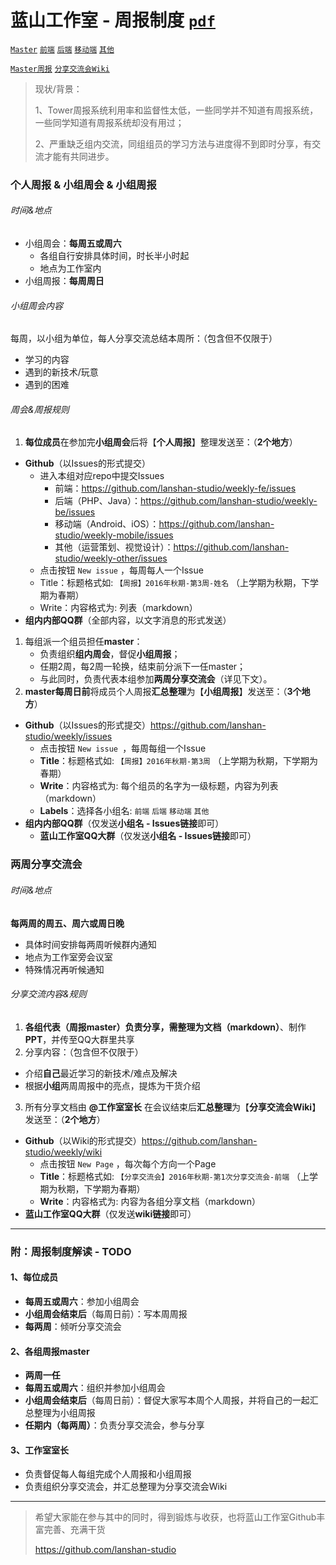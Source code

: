 # 蓝山工作室 - 周报制度  [`pdf`](http://weekly.lanshan.studio/index.pdf)

[`Master`](https://github.com/lanshan-studio/weekly) [`前端`](https://github.com/lanshan-studio/weekly-fe) [`后端`](https://github.com/lanshan-studio/weekly-be) [`移动端`](https://github.com/lanshan-studio/weekly-mobile) [`其他`](https://github.com/lanshan-studio/weekly-other)

[`Master周报`](https://github.com/lanshan-studio/weekly/issues) [`分享交流会Wiki`](https://github.com/lanshan-studio/weekly/wiki)

> 现状/背景：
>
> 1、Tower周报系统利用率和监督性太低，一些同学并不知道有周报系统，一些同学知道有周报系统却没有用过；
>
> 2、严重缺乏组内交流，同组组员的学习方法与进度得不到即时分享，有交流才能有共同进步。



### 个人周报 & 小组周会 & 小组周报

###### 时间&地点

- 小组周会：**每周五或周六**
  - 各组自行安排具体时间，时长半小时起
  - 地点为工作室内
- 小组周报：**每周周日**

###### 小组周会内容

每周，以小组为单位，每人分享交流总结本周所：（包含但不仅限于）

- 学习的内容
- 遇到的新技术/玩意
- 遇到的困难

###### 周会&周报规则

1. **每位成员**在参加完**小组周会**后将【**个人周报**】整理发送至：（**2个地方**）

- **Github**（以Issues的形式提交）
  - 进入本组对应repo中提交Issues
    - 前端：https://github.com/lanshan-studio/weekly-fe/issues
    - 后端（PHP、Java）：https://github.com/lanshan-studio/weekly-be/issues
    - 移动端（Android、iOS）：https://github.com/lanshan-studio/weekly-mobile/issues
    - 其他（运营策划、视觉设计）：https://github.com/lanshan-studio/weekly-other/issues
  - 点击按钮 `New issue` ，每周每人一个Issue
  - Title：标题格式如:  `【周报】2016年秋期-第3周-姓名`  （上学期为秋期，下学期为春期） 
  - Write：内容格式为:  列表（markdown）
- **组内内部QQ群**（全部内容，以文字消息的形式发送）

1. 每组派一个组员担任**master**：
   - 负责组织**组内周会**，督促**小组周报**；
   - 任期2周，每2周一轮换，结束前分派下一任master；
   - 与此同时，负责代表本组参加**两周分享交流会**（详见下文）。
2. **master每周日前**将成员个人周报**汇总整理**为【**小组周报**】发送至：（**3个地方**）

- **Github**（以Issues的形式提交）https://github.com/lanshan-studio/weekly/issues
  - 点击按钮 `New issue `，每周每组一个Issue
  - **Title**：标题格式如:  `【周报】2016年秋期-第3周`  （上学期为秋期，下学期为春期） 
  - **Write**：内容格式为:  每个组员的名字为一级标题，内容为列表（markdown）
  - **Labels**：选择各小组名:  `前端` `后端` `移动端` `其他` 
- **组内内部QQ群**（仅发送**小组名 - Issues链接**即可）
  - **蓝山工作室QQ大群**（仅发送**小组名 - Issues链接**即可）



### 两周分享交流会

###### 时间&地点

**每两周的周五、周六或周日晚**

- 具体时间安排每两周听候群内通知
- 地点为工作室旁会议室
- 特殊情况再听候通知

###### 分享交流内容&规则

1. **各组代表（周报master）**负责分享，需整理为**文档（markdown）**、制作**PPT**，并传至QQ大群里共享
2. 分享内容：（包含但不仅限于）

- 介绍**自己**最近学习的新技术/难点及解决
- 根据**小组**两周周报中的亮点，提炼为干货介绍

3. 所有分享文档由 **@工作室室长** 在会议结束后**汇总整理**为【**分享交流会Wiki**】发送至：（**2个地方**）

- **Github**（以Wiki的形式提交）https://github.com/lanshan-studio/weekly/wiki
  - 点击按钮 `New Page` ，每次每个方向一个Page
  - **Title**：标题格式如:  `【分享交流会】2016年秋期-第1次分享交流会-前端`  （上学期为秋期，下学期为春期） 
  - **Write**：内容格式为:  内容为各组分享文档（markdown）
- **蓝山工作室QQ大群**（仅发送**wiki链接**即可）


------



### 附：周报制度解读 - TODO

#### 1、每位成员

- **每周五或周六**：参加小组周会
- **小组周会结束后**（每周日前）：写本周周报
- **每两周**：倾听分享交流会

#### 2、各组周报master

- **两周一任**
- **每周五或周六**：组织并参加小组周会
- **小组周会结束后**（每周日前）：督促大家写本周个人周报，并将自己的一起汇总整理为小组周报
- **任期内（每两周）**：负责分享交流会，参与分享

#### 3、工作室室长

- 负责督促每人每组完成个人周报和小组周报
- 负责组织分享交流会，并汇总整理为分享交流会Wiki




------

> 希望大家能在参与其中的同时，得到锻炼与收获，也将蓝山工作室Github丰富完善、充满干货
>
> https://github.com/lanshan-studio